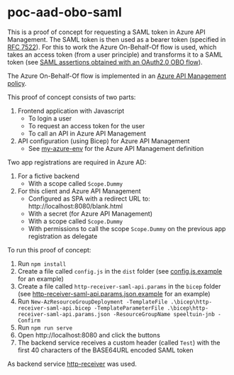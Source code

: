 # poc-aad-obo-saml

This is a proof of concept for requesting a SAML token in Azure API Management. The SAML token is then used as a bearer token (specified in [RFC 7522](https://datatracker.ietf.org/doc/rfc7522/)). For this to work the Azure On-Behalf-Of flow is used, which takes an access token (from a user principle) and transforms it to a SAML token (see [SAML assertions obtained with an OAuth2.0 OBO flow](https://learn.microsoft.com/en-us/azure/active-directory/develop/v2-oauth2-on-behalf-of-flow#saml-assertions-obtained-with-an-oauth20-obo-flow)).

The Azure On-Behalf-Of flow is implemented in an [Azure API Management policy](bicep/api-policy.xml).

This proof of concept consists of two parts:
1. Frontend application with Javascript
   - To login a user
   - To request an access token for the user
   - To call an API in Azure API Management
1. API configuration (using Bicep) for Azure API Management
    - See [my-azure-env](https://github.com/ninckblokje/my-azure-env/) for the Azure API Management definition

Two app registrations are required in Azure AD:
1. For a fictive backend
   - With a scope called `Scope.Dummy`
1. For this client and Azure API Management
   - Configured as SPA with a redirect URL to: http://localhost:8080/blank.html
   - With a secret (for Azure API Management)
   - With a scope called `Scope.Dummy`
   - With permissions to call the scope `Scope.Dummy` on the previous app registration as delegate

To run this proof of concept:
1. Run `npm install`
1. Create a file called `config.js` in the `dist` folder (see [config.js.example](dist/config.js.example) for an example)
1. Create a file called `http-receiver-saml-api.params` in the `bicep` folder (see [http-receiver-saml-api.params.json.example](bicep/http-receiver-saml-api.params.json.example) for an example)
1. Run `New-AzResourceGroupDeployment -TemplateFile .\bicep\http-receiver-saml-api.bicep -TemplateParameterFile .\bicep\http-receiver-saml-api.params.json -ResourceGroupName speeltuin-jnb -Confirm`
1. Run `npm run serve`
1. Open http://localhost:8080 and click the buttons
1. The backend service receives a custom header (called `Test`) with the first 40 characters of the BASE64URL encoded SAML token

As backend service [http-receiver](https://github.com/ninckblokje/http-receiver) was used.
